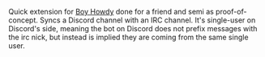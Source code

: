 Quick extension for [Boy Howdy](https://github.com/sides/boy-howdy) done for a friend and semi as proof-of-concept. Syncs a Discord channel with an IRC channel. It's single-user on Discord's side, meaning the bot on Discord does not prefix messages with the irc nick, but instead is implied they are coming from the same single user.
